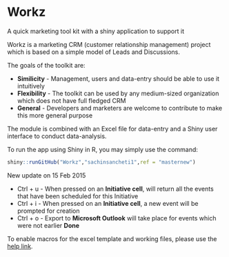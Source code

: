 # Workz
A quick marketing tool kit with a shiny application to support it

Workz is a marketing CRM (customer relationship management) project which is based on a simple model of Leads and Discussions.

The goals of the toolkit are:
* **Similicity** - Management, users and data-entry should be able to use it intuitively
* **Flexibility** - The toolkit can be used by any medium-sized organization which does not have full fledged CRM
* **General** - Developers and marketers are welcome to contribute to make this more general purpose

The module is combined with an Excel file for data-entry and a Shiny user interface to conduct data-analysis.

To run the app using Shiny in R, you may simply use the command:

```r
shiny::runGitHub("Workz","sachinsancheti1",ref = "masternew")
```
New update on 15 Feb 2015
* Ctrl + u - When pressed on an **Initiative cell**, will return all the events that have been scheduled for this Initiative
* Ctrl + i - When pressed on an **Initiative cell**, a new event will be prompted for creation
* Ctrl + o - Export to **Microsoft Outlook** will take place for events which were not earlier **Done**

To enable macros for the excel template and working files, please use the [help link](http://www.nhhfa.org/data-planning/demographicdata/EnablingMacros_Excel.pdf).